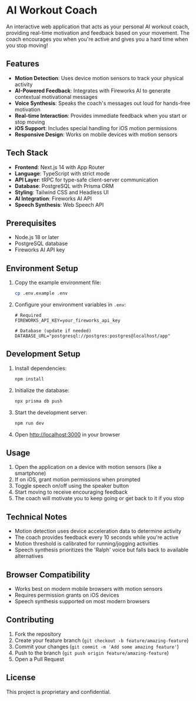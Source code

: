 # AI Workout Coach

An interactive web application that acts as your personal AI workout coach, providing real-time motivation and feedback based on your movement. The coach encourages you when you're active and gives you a hard time when you stop moving!

## Features

- **Motion Detection**: Uses device motion sensors to track your physical activity
- **AI-Powered Feedback**: Integrates with Fireworks AI to generate contextual motivational messages
- **Voice Synthesis**: Speaks the coach's messages out loud for hands-free motivation
- **Real-time Interaction**: Provides immediate feedback when you start or stop moving
- **iOS Support**: Includes special handling for iOS motion permissions
- **Responsive Design**: Works on mobile devices with motion sensors

## Tech Stack

- **Frontend**: Next.js 14 with App Router
- **Language**: TypeScript with strict mode
- **API Layer**: tRPC for type-safe client-server communication
- **Database**: PostgreSQL with Prisma ORM
- **Styling**: Tailwind CSS and Headless UI
- **AI Integration**: Fireworks AI API
- **Speech Synthesis**: Web Speech API

## Prerequisites

- Node.js 18 or later
- PostgreSQL database
- Fireworks AI API key

## Environment Setup

1. Copy the example environment file:
   ```bash
   cp .env.example .env
   ```

2. Configure your environment variables in `.env`:
   ```
   # Required
   FIREWORKS_API_KEY=your_fireworks_api_key

   # Database (update if needed)
   DATABASE_URL="postgresql://postgres:postgres@localhost/app"
   ```

## Development Setup

1. Install dependencies:
   ```bash
   npm install
   ```

2. Initialize the database:
   ```bash
   npx prisma db push
   ```

3. Start the development server:
   ```bash
   npm run dev
   ```

4. Open [http://localhost:3000](http://localhost:3000) in your browser

## Usage

1. Open the application on a device with motion sensors (like a smartphone)
2. If on iOS, grant motion permissions when prompted
3. Toggle speech on/off using the speaker button
4. Start moving to receive encouraging feedback
5. The coach will motivate you to keep going or get back to it if you stop

## Technical Notes

- Motion detection uses device acceleration data to determine activity
- The coach provides feedback every 10 seconds while you're active
- Motion threshold is calibrated for running/jogging activities
- Speech synthesis prioritizes the 'Ralph' voice but falls back to available alternatives

## Browser Compatibility

- Works best on modern mobile browsers with motion sensors
- Requires permission grants on iOS devices
- Speech synthesis supported on most modern browsers

## Contributing

1. Fork the repository
2. Create your feature branch (`git checkout -b feature/amazing-feature`)
3. Commit your changes (`git commit -m 'Add some amazing feature'`)
4. Push to the branch (`git push origin feature/amazing-feature`)
5. Open a Pull Request

## License

This project is proprietary and confidential.

